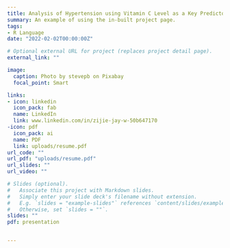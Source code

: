 ```yaml
---
title: Analysis of Hypertension using Vitamin C Level as a Key Predictor Along with Four Other Potential Risk Factors
summary: An example of using the in-built project page.
tags:
- R Language
date: "2022-02-02T00:00:00Z"

# Optional external URL for project (replaces project detail page).
external_link: ""

image:
  caption: Photo by stevepb on Pixabay
  focal_point: Smart

links:
- icon: linkedin
  icon_pack: fab
  name: LinkedIn
  link: www.linkedin.com/in/zijie-jay-w-50b647170
-icon: pdf
  icon_pack: ai
  name: PDF
  link: uploads/resume.pdf
url_code: ""
url_pdf: "uploads/resume.pdf"
url_slides: ""
url_video: ""

# Slides (optional).
#   Associate this project with Markdown slides.
#   Simply enter your slide deck's filename without extension.
#   E.g. `slides = "example-slides"` references `content/slides/example-slides.md`.
#   Otherwise, set `slides = ""`.
slides: ""
pdf: presentation


---
```

